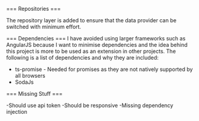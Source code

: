 


=== Repositories === 

The repository layer is added to ensure that the data provider can be switched with minimum effort. 


=== Dependencies === 
I have avoided using larger frameworks such as AngularJS because I want to minimise dependencies and the idea behind this project is more to be used as an extension in other projects. 
The following is a list of dependencies and why they are included: 

 * ts-promise - Needed for promises as they are not natively supported by all browsers
 * SodaJs 





 === Missing Stuff === 

-Should use api token 
-Should be responsive
-Missing dependency injection